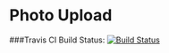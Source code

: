 # Photo Upload

###Travis CI Build Status: [![Build Status](https://travis-ci.org/chrishakos/flask-photo-upload.svg?branch=master)](https://travis-ci.org/chrishakos/flask-photo-upload)
